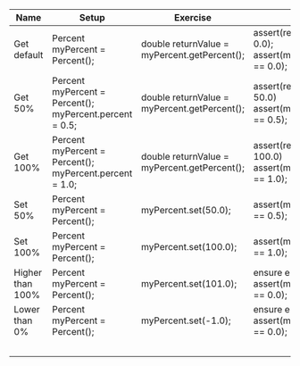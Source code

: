 | Name | Setup | Exercise | Verify | 
| ---- | ----- | -------- | ------ |
| Get default     | Percent myPercent = Percent(); |  double returnValue = myPercent.getPercent(); |  assert(returnValue == 0.0); <br> assert(myPercent.percent == 0.0); |
| Get 50% | Percent myPercent = Percent(); <br> myPercent.percent = 0.5; | double returnValue = myPercent.getPercent(); | assert(returnValue == 50.0) <br> assert(myPercent.percent == 0.5); |
| Get 100% | Percent myPercent = Percent(); <br> myPercent.percent = 1.0; | double returnValue = myPercent.getPercent(); | assert(returnValue == 100.0) <br> assert(myPercent.percent == 1.0); |
| Set 50%  | Percent myPercent = Percent(); | myPercent.set(50.0); | assert(myPercent.percent == 0.5); |
| Set 100%  | Percent myPercent = Percent(); | myPercent.set(100.0); | assert(myPercent.percent == 1.0); |
| Higher than 100%  | Percent myPercent = Percent(); | myPercent.set(101.0); | ensure error is thrown <br> assert(myPercent.percent == 0.0);|
| Lower than 0%  | Percent myPercent = Percent(); | myPercent.set(-1.0); | ensure error is thrown <br> assert(myPercent.percent == 0.0);|
|      |       |          |        |
|      |       |          |        |
|      |       |          |        |
|      |       |          |        |
|      |       |          |        |
